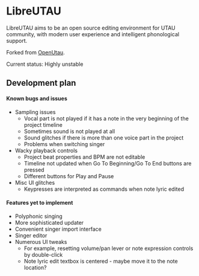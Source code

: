 # LibreUTAU

LibreUTAU aims to be an open source editing environment for UTAU community,
with modern user experience and intelligent phonological support.

Forked from [OpenUtau](https://github.com/stakira/OpenUtau).

Current status: Highly unstable

## Development plan
#### Known bugs and issues
* Sampling issues
    * Vocal part is not played if it has a note in the very beginning of the project timeline
    * Sometimes sound is not played at all
    * Sound glitches if there is more than one voice part in the project
    * Problems when switching singer
* Wacky playback controls
    * Project beat properties and BPM are not editable
    * Timeline not updated when Go To Beginning/Go To End buttons are pressed
    * Different buttons for Play and Pause
* Misc UI glitches
    * Keypresses are interpreted as commands when note lyric edited
    
#### Features yet to implement
* Polyphonic singing
* More sophisticated updater
* Convenient singer import interface
* Singer editor
* Numerous UI tweaks
    * For example, resetting volume/pan lever or note expression controls by double-click
    * Note lyric edit textbox is centered - maybe move it to the note location?
    